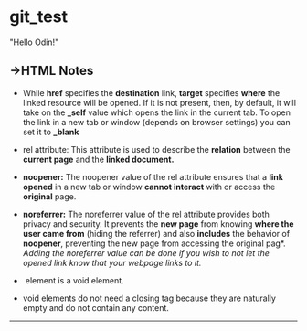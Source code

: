 # git_test
"Hello Odin!"

## ->HTML Notes

- While **href** specifies the **destination** link, **target** specifies **where** the linked resource will be opened. If it is not present, then, by default, it will take on the **_self** value which opens the link in the current tab. To open the link in a new tab or window (depends on browser settings) you can set it to **_blank**

- rel attribute: This attribute is used to describe the **relation** between the **current page** and the **linked document.**

- **noopener:** The noopener value of the rel attribute ensures that a **link opened** in a new tab or window **cannot interact** with or access the **original** page.

- **noreferrer:** The noreferrer value of the rel attribute provides both privacy and security. It prevents the **new page** from knowing **where the user came from** (hiding the referrer) and also **includes** the behavior of **noopener**, preventing the new page from accessing the original pag*.
*Adding the noreferrer value can be done if you wish to not let the opened link know that your webpage links to it.*

- <img> element is a void element.
- void elements do not need a closing tag because they are naturally empty and do not contain any content.


---
